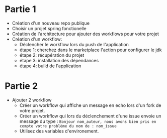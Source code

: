 # Partie 1

- Création d'un nouveau repo publique
- Choisir un projet spring fonctionelle
- Création de l'architecture pour ajouter des workflows pour votre projet
- Création d'un workflow:
    - Déclencher le workflow lors du push de l'application
    - étape 1: cherchez dans le marketplace l'action pour configurer le jdk
    - étape 2: récupération du projet
    - étape 3: installation des dépendances
    - étape 4: build de l'application

# Partie 2

- Ajouter 2 workflow
    - Créer un workflow qui affiche un message en echo lors d'un fork de votre projet.
    - Créer un workflow qui lors du déclenchement d'une issue envoie un message du type : `Bonjour nom_auteur, nous avons bien pris en compte votre problème du nom de : nom_issue`
    - Utilisez des variables d'environement.